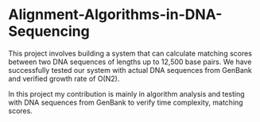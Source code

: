 # Alignment-Algorithms-in-DNA-Sequencing
This project involves building a system that can calculate matching scores between two DNA sequences of lengths up to 12,500 base pairs. We have successfully tested our system with actual DNA sequences from GenBank and verified growth rate of O(N2).

In this project my contribution is mainly in algorithm analysis and testing with DNA sequences from GenBank to verify time complexity, matching scores.
